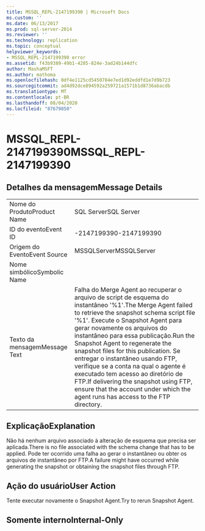 ```yaml
---
title: MSSQL_REPL-2147199390 | Microsoft Docs
ms.custom: ''
ms.date: 06/13/2017
ms.prod: sql-server-2014
ms.reviewer: ''
ms.technology: replication
ms.topic: conceptual
helpviewer_keywords:
- MSSQL_REPL-2147199390 error
ms.assetid: f43b9389-49b1-4285-824e-3ad24b144dfc
author: MashaMSFT
ms.author: mathoma
ms.openlocfilehash: 0df4e1125cd5450784e7ed1d92eddfd1e7d9b723
ms.sourcegitcommit: ad4d92dce894592a259721a1571b1d8736abacdb
ms.translationtype: MT
ms.contentlocale: pt-BR
ms.lasthandoff: 08/04/2020
ms.locfileid: "87679850"
---
```

# <a name="mssql_repl-2147199390"></a><span data-ttu-id="5fa3b-102">MSSQL_REPL-2147199390</span><span class="sxs-lookup"><span data-stu-id="5fa3b-102">MSSQL_REPL-2147199390</span></span>
    
## <a name="message-details"></a><span data-ttu-id="5fa3b-103">Detalhes da mensagem</span><span class="sxs-lookup"><span data-stu-id="5fa3b-103">Message Details</span></span>  
  
|||  
|-|-|  
|<span data-ttu-id="5fa3b-104">Nome do Produto</span><span class="sxs-lookup"><span data-stu-id="5fa3b-104">Product Name</span></span>|<span data-ttu-id="5fa3b-105">SQL Server</span><span class="sxs-lookup"><span data-stu-id="5fa3b-105">SQL Server</span></span>|  
|<span data-ttu-id="5fa3b-106">ID do evento</span><span class="sxs-lookup"><span data-stu-id="5fa3b-106">Event ID</span></span>|<span data-ttu-id="5fa3b-107">-2147199390</span><span class="sxs-lookup"><span data-stu-id="5fa3b-107">-2147199390</span></span>|  
|<span data-ttu-id="5fa3b-108">Origem do Evento</span><span class="sxs-lookup"><span data-stu-id="5fa3b-108">Event Source</span></span>|<span data-ttu-id="5fa3b-109">MSSQLServer</span><span class="sxs-lookup"><span data-stu-id="5fa3b-109">MSSQLServer</span></span>|  
|<span data-ttu-id="5fa3b-110">Nome simbólico</span><span class="sxs-lookup"><span data-stu-id="5fa3b-110">Symbolic Name</span></span>||  
|<span data-ttu-id="5fa3b-111">Texto da mensagem</span><span class="sxs-lookup"><span data-stu-id="5fa3b-111">Message Text</span></span>|<span data-ttu-id="5fa3b-112">Falha do Merge Agent ao recuperar o arquivo de script de esquema do instantâneo '%1'.</span><span class="sxs-lookup"><span data-stu-id="5fa3b-112">The Merge Agent failed to retrieve the snapshot schema script file '%1'.</span></span> <span data-ttu-id="5fa3b-113">Execute o Snapshot Agent para gerar novamente os arquivos do instantâneo para essa publicação.</span><span class="sxs-lookup"><span data-stu-id="5fa3b-113">Run the Snapshot Agent to regenerate the snapshot files for this publication.</span></span> <span data-ttu-id="5fa3b-114">Se entregar o instantâneo usando FTP, verifique se a conta na qual o agente é executado tem acesso ao diretório de FTP.</span><span class="sxs-lookup"><span data-stu-id="5fa3b-114">If delivering the snapshot using FTP, ensure that the account under which the agent runs has access to the FTP directory.</span></span>|  
  
## <a name="explanation"></a><span data-ttu-id="5fa3b-115">Explicação</span><span class="sxs-lookup"><span data-stu-id="5fa3b-115">Explanation</span></span>  
 <span data-ttu-id="5fa3b-116">Não há nenhum arquivo associado à alteração de esquema que precisa ser aplicada.</span><span class="sxs-lookup"><span data-stu-id="5fa3b-116">There is no file associated with the schema change that has to be applied.</span></span> <span data-ttu-id="5fa3b-117">Pode ter ocorrido uma falha ao gerar o instantâneo ou obter os arquivos de instantâneo por FTP.</span><span class="sxs-lookup"><span data-stu-id="5fa3b-117">A failure might have occurred while generating the snapshot or obtaining the snapshot files through FTP.</span></span>  
  
## <a name="user-action"></a><span data-ttu-id="5fa3b-118">Ação do usuário</span><span class="sxs-lookup"><span data-stu-id="5fa3b-118">User Action</span></span>  
 <span data-ttu-id="5fa3b-119">Tente executar novamente o Snapshot Agent.</span><span class="sxs-lookup"><span data-stu-id="5fa3b-119">Try to rerun Snapshot Agent.</span></span>  
  
## <a name="internal-only"></a><span data-ttu-id="5fa3b-120">Somente interno</span><span class="sxs-lookup"><span data-stu-id="5fa3b-120">Internal-Only</span></span>  
  
